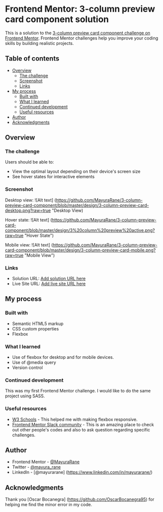 # Frontend Mentor: 3-column preview card component solution

This is a solution to the [3-column preview card component challenge on Frontend Mentor](https://www.frontendmentor.io/challenges/3column-preview-card-component-pH92eAR2-). Frontend Mentor challenges help you improve your coding skills by building realistic projects. 

## Table of contents

- [Overview](#overview)
  - [The challenge](#the-challenge)
  - [Screenshot](#screenshot)
  - [Links](#links)
- [My process](#my-process)
  - [Built with](#built-with)
  - [What I learned](#what-i-learned)
  - [Continued development](#continued-development)
  - [Useful resources](#useful-resources)
- [Author](#author)
- [Acknowledgments](#acknowledgments)


## Overview

### The challenge

Users should be able to:

- View the optimal layout depending on their device's screen size
- See hover states for interactive elements

### Screenshot

Desktop view:
![Alt text] (https://github.com/MayuraRane/3-column-preview-card-component/blob/master/design/3-column-preview-card-desktop.png?raw=true "Desktop View)

Hover state:
![Alt text] (https://github.com/MayuraRane/3-column-preview-card-component/blob/master/design/3%20column%20preview%20active.png?raw=true "Hover State")

Mobile view:
![Alt text] (https://github.com/MayuraRane/3-column-preview-card-component/blob/master/design/3-column-preview-card-mobile.png?raw=true "Mobile View")


### Links

- Solution URL: [Add solution URL here](https://your-solution-url.com)
- Live Site URL: [Add live site URL here](https://your-live-site-url.com)

## My process

### Built with

- Semantic HTML5 markup
- CSS custom properties
- Flexbox

### What I learned

- Use of flexbox for desktop and for mobile devices.
- Use of @media query
- Version control

### Continued development

This was my first Frontend Mentor challenge. I would like to do the same project using SASS.

### Useful resources

- [W3 Schools](https://www.w3schools.com/css/css3_flexbox_responsive.asp) - This helped me with making flexbox responsive.
- [Frontend Mentor Slack community](https://app.slack.com/client/TCYEB44S2/CDC7K7G1L) - This is an amazing place to check out other people's codes and also to ask question regarding specific challenges.

## Author

- Frontend Mentor - [@MayuraRane](https://www.frontendmentor.io/profile/MayuraRane)
- Twitter - [@mayura_rane](https://www.twitter.com/mayura_rane)
- LinkedIn - [@mayurarane] (https://www.linkedin.com/in/mayurarane/)

## Acknowledgments

Thank you [Oscar Bocanegra] (https://github.com/OscarBocanegra95) for helping me find the minor error in my code.

